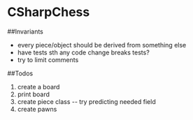 # CSharpChess

##Invariants
* every piece/object should be derived from something else
* have tests sth any code change breaks tests?
* try to limit comments

##Todos
1. create a board
2. print board
3. create piece class -- try predicting needed field
4. create pawns